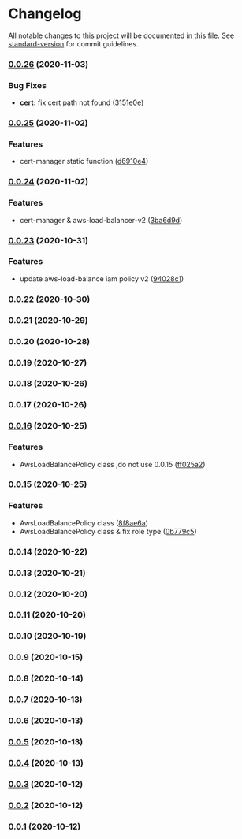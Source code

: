 # Changelog

All notable changes to this project will be documented in this file. See [standard-version](https://github.com/conventional-changelog/standard-version) for commit guidelines.

### [0.0.26](https://github.com/guan840912/cdk8s-aws-alb-ingress-controller/compare/v0.0.25...v0.0.26) (2020-11-03)


### Bug Fixes

* **cert:** fix cert path not found ([3151e0e](https://github.com/guan840912/cdk8s-aws-alb-ingress-controller/commit/3151e0e6f436cf5731ee8a032f1bc6e3367391ff))

### [0.0.25](https://github.com/guan840912/cdk8s-aws-alb-ingress-controller/compare/v0.0.24...v0.0.25) (2020-11-02)


### Features

* cert-manager static function ([d6910e4](https://github.com/guan840912/cdk8s-aws-alb-ingress-controller/commit/d6910e479383385ad03f5bb74535c67254c99ebd))

### [0.0.24](https://github.com/guan840912/cdk8s-aws-alb-ingress-controller/compare/v0.0.23...v0.0.24) (2020-11-02)


### Features

* cert-manager & aws-load-balancer-v2 ([3ba6d9d](https://github.com/guan840912/cdk8s-aws-alb-ingress-controller/commit/3ba6d9d7c1c0a762a42789d7ea01c62634a0abfc))

### [0.0.23](https://github.com/guan840912/cdk8s-aws-alb-ingress-controller/compare/v0.0.22...v0.0.23) (2020-10-31)


### Features

* update aws-load-balance iam policy v2 ([94028c1](https://github.com/guan840912/cdk8s-aws-alb-ingress-controller/commit/94028c15bce6cbcf6bfdc2095bc262b4a40a8298))

### 0.0.22 (2020-10-30)

### 0.0.21 (2020-10-29)

### 0.0.20 (2020-10-28)

### 0.0.19 (2020-10-27)

### 0.0.18 (2020-10-26)

### 0.0.17 (2020-10-26)

### [0.0.16](https://github.com/guan840912/cdk8s-aws-alb-ingress-controller/compare/v0.0.15...v0.0.16) (2020-10-25)


### Features

* AwsLoadBalancePolicy class ,do not use 0.0.15 ([ff025a2](https://github.com/guan840912/cdk8s-aws-alb-ingress-controller/commit/ff025a21b0e8be3df863627fbbaf9ae11a7a2abd))

### [0.0.15](https://github.com/guan840912/cdk8s-aws-alb-ingress-controller/compare/v0.0.12...v0.0.15) (2020-10-25)


### Features

* AwsLoadBalancePolicy class ([8f8ae6a](https://github.com/guan840912/cdk8s-aws-alb-ingress-controller/commit/8f8ae6a9947c371ebb90db957ce94899cf81c5f9))
* AwsLoadBalancePolicy class & fix role type ([0b779c5](https://github.com/guan840912/cdk8s-aws-alb-ingress-controller/commit/0b779c5599ed1b2fa6b4d4596bf83583b3d8df03))

### 0.0.14 (2020-10-22)

### 0.0.13 (2020-10-21)

### 0.0.12 (2020-10-20)

### 0.0.11 (2020-10-20)

### 0.0.10 (2020-10-19)

### 0.0.9 (2020-10-15)

### 0.0.8 (2020-10-14)

### [0.0.7](https://github.com/guan840912/cdk8s-aws-alb-ingress-controller/compare/v0.0.5...v0.0.7) (2020-10-13)

### 0.0.6 (2020-10-13)

### [0.0.5](https://github.com/guan840912/cdk8s-aws-alb-ingress-controller/compare/v0.0.4...v0.0.5) (2020-10-13)

### [0.0.4](https://github.com/guan840912/cdk8s-aws-alb-ingress-controller/compare/v0.0.3...v0.0.4) (2020-10-13)

### [0.0.3](https://github.com/guan840912/cdk8s-aws-alb-ingress-controller/compare/v0.0.2...v0.0.3) (2020-10-12)

### [0.0.2](https://github.com/guan840912/cdk8s-aws-alb-ingress-controller/compare/v0.0.1...v0.0.2) (2020-10-12)

### 0.0.1 (2020-10-12)
